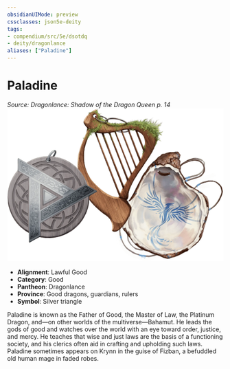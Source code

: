 ```yaml
---
obsidianUIMode: preview
cssclasses: json5e-deity
tags:
- compendium/src/5e/dsotdq
- deity/dragonlance
aliases: ["Paladine"]
---
```

# Paladine
*Source: Dragonlance: Shadow of the Dragon Queen p. 14* 
![Symbols Left to Right: Pal...](https://raw.githubusercontent.com/5etools-mirror-3/5etools-img/main/deities/DSotDQ/010-00-031.good-god-symbols.webp#symbol "Symbols Left to Right: Paladine, Branchala, and Habbakuk")

- **Alignment**: Lawful Good
- **Category**: Good
- **Pantheon**: Dragonlance
- **Province**: Good dragons, guardians, rulers
- **Symbol**: Silver triangle

Paladine is known as the Father of Good, the Master of Law, the Platinum Dragon, and—on other worlds of the multiverse—Bahamut. He leads the gods of good and watches over the world with an eye toward order, justice, and mercy. He teaches that wise and just laws are the basis of a functioning society, and his clerics often aid in crafting and upholding such laws. Paladine sometimes appears on Krynn in the guise of Fizban, a befuddled old human mage in faded robes.
